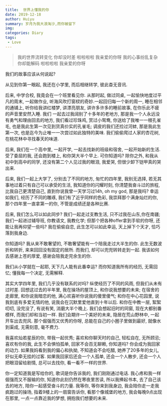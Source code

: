 ```yaml
---
title:  世界上懂我的你
date: 2019-12-18
author: Huiyu
summary: 岁月为我大浪淘沙,而你被留下
img:
categories: Diary
tags: 
 - Love
---
```

>我的世界流转变化
你却没时差
啦啦啦啦 我亲爱的你呀
我的心事纷乱复杂
你却能解码
啦啦啦啦 我亲爱的你呀

我们的故事应该从何说起?

从见到你第一眼起, 我还在小学里, 而后相继转学, 彼此杳无音讯.

后来, 中学合校, 我竟会在一个班里看见你. 从那时起, 做过同桌, 一起愉快地度过平凡的周末, 一起做作业, 听海风吹打窗棂的奇妙.一起回归每一个新的周一, 睡在相邻的通铺上, 听你给我讲红楼梦, 讲漂亮朋友, 讲许多许多的睡前故事, 在你乐此不疲的声音里安然入睡. 我们 一起去过我阔别了十多年的老地方, 那是我一个人永远没有勇气和理由回去的地方, 我们看过珍珠鸡, 赏过小鸳鸯, 你送给了我唯一一根孔雀毛, 也是我此生第一次见到货真价实的孔雀毛;  调皮的我们还捡过河蚌, 那是我此生第一次, 也是迄今为止唯一一次尝过如此独特的美味. 我们偷偷爬过人家的杏花树, 在桃花林中寻找春天的味道. 

后来, 我们在一个高中里, 一起开学, 一起去找新的班级和宿舍, 一起开始新的生活. 受了委屈的我, 还会跑到楼上, 和你哭大半个早上.  可你知道吗? 除你之外, 和我从初中到高中的同学, 还没有第二个人见过我的眼泪, 我爱哭, 但很少卸下铠甲真的哭出来.

后来, 我们一起上大学了, 分别去了不同的地方, 匆忙的四年里, 我别无选择, 若无其事地过着只有自己可以承受的生活, 我知道你的闪耀时刻, 你清楚我奋斗过的旅程, 比我自己更清楚自己, 直到你说我曾一天学习过14h, oh my god, 那是我吗? 
幸运如我们, 经历了不同的雕琢, 我们有了近乎同样的色彩, 我崇拜那个满身灿烂的你, 那个四年里一直拿第一的你, 不管是成绩还是各种比赛.

后来, 我们怎么可以如此同步? 我们一起走过支教生活, 只不过我在山东,你在南疆; 我们一起进过辅导班, 你教语文, 我教化学;  但那个把各种offer拿到手软的你呀, 还能让我再仰望一些吗? 我在偷偷自恋, 此生怎可以如此幸运, 天上掉下个天才, 恰巧落到我身边.

你知道吗? 我从来不敢奢望的, 不敢奢望能有一个陪我走过大半生的你. 
此生无数波折和转折, 来来回回没有固定的居所. 而我们, 却可以兜兜转转走到一起. 我该如何去感谢上苍的厚爱, 感谢会陪我走完余生的你.

我们从小学就在一起耶, 天下几人能有此番幸运? 
而你知道我所有的经历, 无需回忆; 懂我每一个决定, 无需解释.

其实大学四年里, 我们几乎没有联系的对吗? 纵使经历了不同的风雨,  但我们从未有过时差.
回想这过去的半年里, 
我在操场的屋顶上, 和你说我想要的未来; 在宿舍的走廊里, 和你说我暗恋的他, 满心欢喜听你说我的傻里傻气; 和你在中心花园里, 说我到底有多爱无情的他, 说我会在沉默里爱他直到十年以后. 和你在中教一层, 絮絮叨叨, 没完没了, 有说有笑, 消磨大半个晚上. 
我们会想起旧时的同窗, 现在大都别番模样, 而我们却和当初一样.
我们会期许一个美好的未来, 隐居在荒山野林中, 一起开车出去兜风.
那个倔强而又优秀的你呀, 总能在自己的小圈子里做到最好, 就像水到渠成, 无需刻意, 毫不费力.

我喜欢灿若星辰的你, 带我一起优秀; 喜欢和你聊天时的自己, 轻松自在, 无所顾忌; 喜欢有你的我, 此生不会惧怕孤单, 回家不会百无聊赖, 你知道吗? 你会成为我回家的动力. 如果我妈看到我的偏心和执拗, 不知道会不会吃醋, 她养了20多年的女儿, 好似无牵无挂的过客. 如果我回家后还会一个人孤单, 还会一个人散步, 还会一个人把眼泪留给剧情, 总可以去找你, 看一看不一样的世界.

你一定知道我是写给你的, 歌词是你告诉我的, 我们刚刚通过电话. 
我心疼和我一样倔强而又不服输的你, 知道你此刻仍然在寒夜里苦读, 所以我捧起书本, 去了自己该去的地方, 陪你一起感受奋斗的力量.
我等你, 等你来到我身边, 我会陪你走一走我疯跑过的操场, 指着9楼上的一扇窗告诉你, 看那个像城堡的地方, 我会每晚9点出现在那里, 一点一点靠近我的梦想, 拥抱我们想要的未来.
